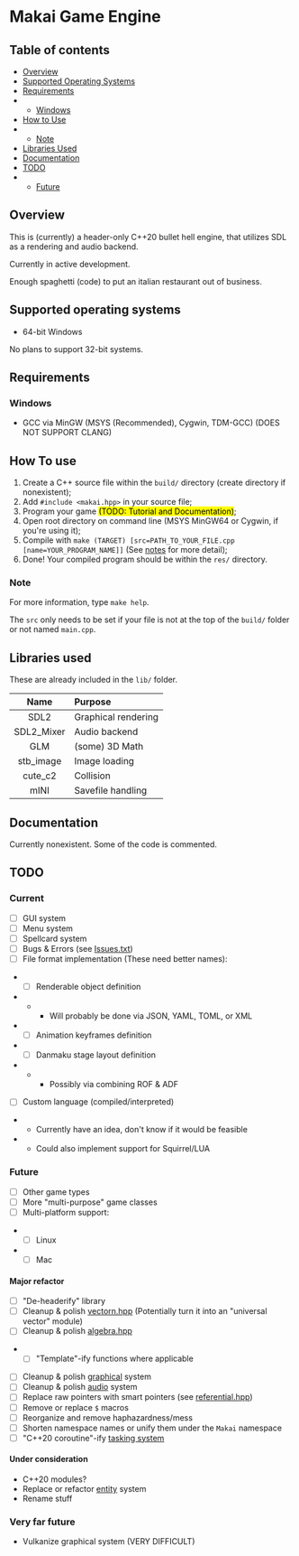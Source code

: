 # Makai Game Engine

## Table of contents

- [Overview](#Overview)
- [Supported Operating Systems](#Supported-Operating-Systems)
- [Requirements](#Requirements)
- - [Windows](#Windows)
- [How to Use](#How-to-Use)
- - [Note](#Note)
- [Libraries Used](#Libraries-Used)
- [Documentation](#Documentation)
- [TODO](#TODO)
- - [Future](#Future)

## Overview

This is (currently) a header-only C++20 bullet hell engine, that utilizes SDL as a rendering and audio backend.

Currently in active development.

Enough spaghetti (code) to put an italian restaurant out of business.

## Supported operating systems

- 64-bit Windows

No plans to support 32-bit systems.

## Requirements

### Windows

- GCC via MinGW (MSYS (Recommended), Cygwin, TDM-GCC) (DOES NOT SUPPORT CLANG)

## How To use

1) Create a C++ source file within the ```build/``` directory (create directory if nonexistent);
2) Add ```#include <makai.hpp>``` in your source file;
3) Program your game <mark>(TODO: Tutorial and Documentation)</mark>;
4) Open root directory on command line (MSYS MinGW64 or Cygwin, if you're using it);
5) Compile with ```make (TARGET) [src=PATH_TO_YOUR_FILE.cpp [name=YOUR_PROGRAM_NAME]]``` (See [notes](#Note) for more detail);
6) Done! Your compiled program should be within the ```res/``` directory.

### Note

For more information, type ```make help```.

The ```src``` only needs to be set if your file is not at the top of the ```build/``` folder or not named ```main.cpp```.

## Libraries used

These are already included in the ```lib/``` folder.

| Name | Purpose |
|:--:|:---|
| SDL2 | Graphical rendering |
| SDL2_Mixer | Audio backend |
| GLM | (some) 3D Math |
| stb_image | Image loading |
| cute_c2 | Collision |
| mINI | Savefile handling |

## Documentation

Currently nonexistent. Some of the code is commented.

## TODO

### Current

- [ ] GUI system
- [ ] Menu system
- [ ] Spellcard system
- [ ] Bugs & Errors (see [Issues.txt](Issues.txt))
- [ ] File format implementation (These need better names):
- - [ ] Renderable object definition
- - - Will probably be done via JSON, YAML, TOML, or XML
- - [ ] Animation keyframes definition
- - [ ] Danmaku stage layout definition
- - - Possibly via combining ROF & ADF
- [ ] Custom language (compiled/interpreted)
- - Currently have an idea, don't know if it would be feasible
- - Could also implement support for Squirrel/LUA

### Future

- [ ] Other game types
- [ ] More "multi-purpose" game classes
- [ ] Multi-platform support:
- - [ ] Linux
- - [ ] Mac

#### Major refactor

- [ ] "De-headerify" library
- [ ] Cleanup & polish [vectorn.hpp](src/collection/vectorn.hpp) (Potentially turn it into an "universal vector" module)
- [ ] Cleanup & polish [algebra.hpp](src/collection/algebra.hpp)
- - [ ] "Template"-ify functions where applicable
- [ ] Cleanup & polish [graphical](src/graphical) system
- [ ] Cleanup & polish [audio](src/audio) system
- [ ] Replace raw pointers with smart pointers (see [referential.hpp](src/collection/referential.hpp))
- [ ] Remove or replace `$` macros
- [ ] Reorganize and remove haphazardness/mess
- [ ] Shorten namespace names or unify them under the `Makai` namespace
- [ ] "C++20 coroutine"-ify [tasking system](src/collection/tasking.hpp)

#### Under consideration

- C++20 modules?
- Replace or refactor [entity](src/collection/entity) system
- Rename stuff

### Very far future

- Vulkanize graphical system (VERY DIFFICULT)
